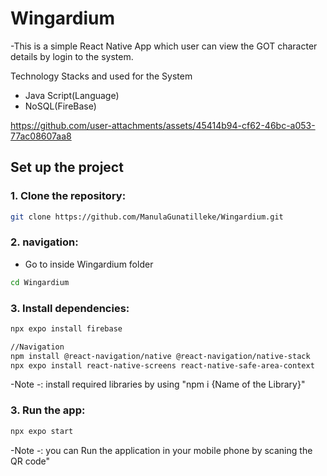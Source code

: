 # Wingardium

-This is a simple React Native App which user can view the GOT character details by login to the system. 

Technology Stacks and used for the System 
 -  Java Script(Language)
 -  NoSQL(FireBase)
   

https://github.com/user-attachments/assets/45414b94-cf62-46bc-a053-77ac08607aa8


## Set up the project 

### 1. Clone the repository:

``` bash
git clone https://github.com/ManulaGunatilleke/Wingardium.git
```
### 2. navigation:

- Go to inside Wingardium folder

``` bash
cd Wingardium 
```

### 3. Install dependencies:

``` bash
npx expo install firebase 
```

``` bash
//Navigation
npm install @react-navigation/native @react-navigation/native-stack
npx expo install react-native-screens react-native-safe-area-context
```

-Note -: install required libraries by using "npm i {Name of the Library}"

### 3. Run the app:

``` bash
npx expo start 
```
-Note -: you can Run the application in your mobile phone by scaning the QR code"
